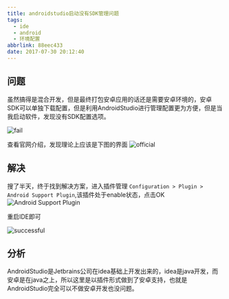```yaml
---
title: androidstudio启动没有SDK管理问题
tags:
  - ide
  - android
  - 环境配置
abbrlink: 88eec433
date: 2017-07-30 20:12:40
---
```


## 问题
虽然搞得是混合开发，但是最终打包安卓应用的话还是需要安卓环境的，安卓SDK可以单独下载配置，但是利用AndroidStudio进行管理配置更为方便，但是当我启动软件，发现没有SDK配置选项。

![fail](//static.1991421.cn/blog/2017-07-30-121637.jpg)

查看官网介绍，发现理论上应该是下图的界面
![official](//static.1991421.cn/blog/2017-07-30-121910.jpg)

## 解决
搜了半天，终于找到解决方案，进入插件管理
`Configuration > Plugin > Android Support Plugin`,该插件处于enable状态，点击OK
![Android Support Plugin](//static.1991421.cn/blog/2017-07-30-130152.jpg)

重启IDE即可

![successful](//static.1991421.cn/blog/2017-07-30-121403.jpg)

## 分析

AndroidStudio是Jetbrains公司在idea基础上开发出来的，idea是java开发，而安卓是在java之上，所以这里是以插件形式做到了安卓支持，也就是AndroidStudio完全可以不做安卓开发也没问题。
